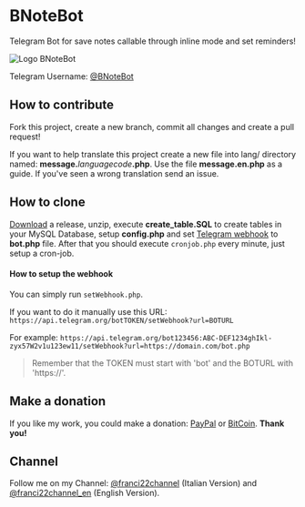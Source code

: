 # BNoteBot
Telegram Bot for save notes callable through inline mode and set reminders!

![Logo BNoteBot](https://franci22.ml/wp-content/uploads/2016/10/wKJR1GNyHAl9gAAAABJRU5ErkJggg.png)

Telegram Username: [@BNoteBot](https://telegram.me/BNoteBot)

## How to contribute
Fork this project, create a new branch, commit all changes and create a pull request!

If you want to help translate this project create a new file into lang/ directory named: __message.__*languagecode*__.php__. Use the file __message.en.php__ as a guide. If you've seen a wrong translation send an issue.

## How to clone
[Download](https://github.com/franci22/BNoteBot/releases) a release, unzip, execute __create_table.SQL__ to create tables in your MySQL Database, setup __config.php__ and set [Telegram webhook](https://core.telegram.org/bots/api#setwebhook) to __bot.php__ file.
After that you should execute `cronjob.php` every minute, just setup a cron-job.

#### How to setup the webhook
You can simply run `setWebhook.php`.

If you want to do it manually use this URL: `https://api.telegram.org/botTOKEN/setWebhook?url=BOTURL`

For example: `https://api.telegram.org/bot123456:ABC-DEF1234ghIkl-zyx57W2v1u123ew11/setWebhook?url=https://domain.com/bot.php`

> Remember that the TOKEN must start with 'bot' and the BOTURL with 'https://'.

## Make a donation
If you like my work, you could make a donation: [PayPal](https://PayPal.me/franci22/2) or [BitCoin](https://paste.ubuntu.com/24299810/).
**Thank you!**

## Channel
Follow me on my Channel: [@franci22channel](https://telegram.me/franci22channel) (Italian Version) and [@franci22channel_en](https://telegram.me/franci22channel_en) (English Version).
